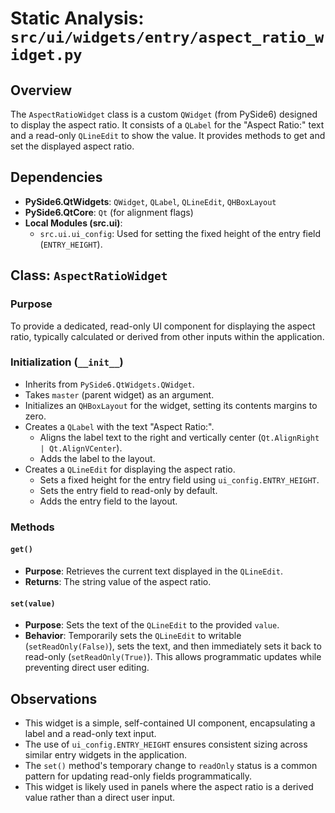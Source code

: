# Static Analysis: `src/ui/widgets/entry/aspect_ratio_widget.py`

## Overview
The `AspectRatioWidget` class is a custom `QWidget` (from PySide6) designed to display the aspect ratio. It consists of a `QLabel` for the "Aspect Ratio:" text and a read-only `QLineEdit` to show the value. It provides methods to get and set the displayed aspect ratio.

## Dependencies
- **PySide6.QtWidgets**: `QWidget`, `QLabel`, `QLineEdit`, `QHBoxLayout`
- **PySide6.QtCore**: `Qt` (for alignment flags)
- **Local Modules (src.ui)**:
    - `src.ui.ui_config`: Used for setting the fixed height of the entry field (`ENTRY_HEIGHT`).

## Class: `AspectRatioWidget`

### Purpose
To provide a dedicated, read-only UI component for displaying the aspect ratio, typically calculated or derived from other inputs within the application.

### Initialization (`__init__`)
- Inherits from `PySide6.QtWidgets.QWidget`.
- Takes `master` (parent widget) as an argument.
- Initializes an `QHBoxLayout` for the widget, setting its contents margins to zero.
- Creates a `QLabel` with the text "Aspect Ratio:".
    - Aligns the label text to the right and vertically center (`Qt.AlignRight | Qt.AlignVCenter`).
    - Adds the label to the layout.
- Creates a `QLineEdit` for displaying the aspect ratio.
    - Sets a fixed height for the entry field using `ui_config.ENTRY_HEIGHT`.
    - Sets the entry field to read-only by default.
    - Adds the entry field to the layout.

### Methods

#### `get()`
- **Purpose**: Retrieves the current text displayed in the `QLineEdit`.
- **Returns**: The string value of the aspect ratio.

#### `set(value)`
- **Purpose**: Sets the text of the `QLineEdit` to the provided `value`.
- **Behavior**: Temporarily sets the `QLineEdit` to writable (`setReadOnly(False)`), sets the text, and then immediately sets it back to read-only (`setReadOnly(True)`). This allows programmatic updates while preventing direct user editing.

## Observations
- This widget is a simple, self-contained UI component, encapsulating a label and a read-only text input.
- The use of `ui_config.ENTRY_HEIGHT` ensures consistent sizing across similar entry widgets in the application.
- The `set()` method's temporary change to `readOnly` status is a common pattern for updating read-only fields programmatically.
- This widget is likely used in panels where the aspect ratio is a derived value rather than a direct user input.
